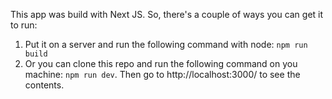 This app was build with Next JS. So, there's a couple of ways you can get it to run:

1. Put it on a server and run the following command with node: `npm run build`
2. Or you can clone this repo and run the following command on you machine: `npm run dev`.
    Then go to http://localhost:3000/ to see the contents.
